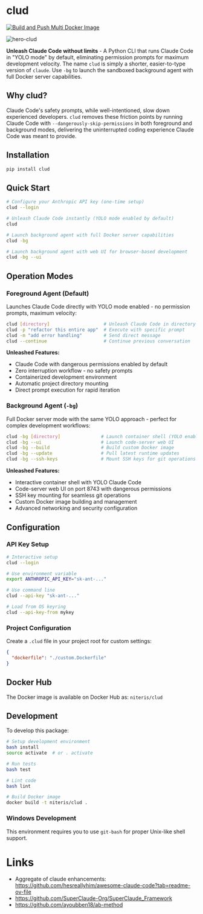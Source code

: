 # clud

[![Build and Push Multi Docker Image](https://github.com/zackees/clud/actions/workflows/build_multi_docker_image.yml/badge.svg)](https://github.com/zackees/clud/actions/workflows/build_multi_docker_image.yml)

![hero-clud](https://github.com/user-attachments/assets/4009dfee-e703-446d-b073-80d826708a10)

**Unleash Claude Code without limits** - A Python CLI that runs Claude Code in "YOLO mode" by default, eliminating permission prompts for maximum development velocity. The name `clud` is simply a shorter, easier-to-type version of `claude`. Use `-bg` to launch the sandboxed background agent with full Docker server capabilities.

## Why clud?

Claude Code's safety prompts, while well-intentioned, slow down experienced developers. `clud` removes these friction points by running Claude Code with `--dangerously-skip-permissions` in both foreground and background modes, delivering the uninterrupted coding experience Claude Code was meant to provide.

## Installation

```bash
pip install clud
```

## Quick Start

```bash
# Configure your Anthropic API key (one-time setup)
clud --login

# Unleash Claude Code instantly (YOLO mode enabled by default)
clud

# Launch background agent with full Docker server capabilities
clud -bg

# Launch background agent with web UI for browser-based development
clud -bg --ui
```

## Operation Modes

### Foreground Agent (Default)

Launches Claude Code directly with YOLO mode enabled - no permission prompts, maximum velocity:

```bash
clud [directory]                    # Unleash Claude Code in directory
clud -p "refactor this entire app"  # Execute with specific prompt
clud -m "add error handling"        # Send direct message
clud --continue                     # Continue previous conversation
```

**Unleashed Features:**
- Claude Code with dangerous permissions enabled by default
- Zero interruption workflow - no safety prompts
- Containerized development environment
- Automatic project directory mounting
- Direct prompt execution for rapid iteration

### Background Agent (`-bg`)

Full Docker server mode with the same YOLO approach - perfect for complex development workflows:

```bash
clud -bg [directory]               # Launch container shell (YOLO enabled)
clud -bg --ui                      # Launch code-server web UI
clud -bg --build                   # Build custom Docker image
clud -bg --update                  # Pull latest runtime updates
clud -bg --ssh-keys                # Mount SSH keys for git operations
```

**Unleashed Features:**
- Interactive container shell with YOLO Claude Code
- Code-server web UI on port 8743 with dangerous permissions
- SSH key mounting for seamless git operations
- Custom Docker image building and management
- Advanced networking and security configuration

## Configuration

### API Key Setup

```bash
# Interactive setup
clud --login

# Use environment variable
export ANTHROPIC_API_KEY="sk-ant-..."

# Use command line
clud --api-key "sk-ant-..."

# Load from OS keyring
clud --api-key-from mykey
```

### Project Configuration

Create a `.clud` file in your project root for custom settings:

```json
{
  "dockerfile": "./custom.Dockerfile"
}
```

## Docker Hub

The Docker image is available on Docker Hub as: `niteris/clud`

## Development

To develop this package:

```bash
# Setup development environment
bash install
source activate  # or . activate

# Run tests
bash test

# Lint code
bash lint

# Build Docker image
docker build -t niteris/clud .
```

### Windows Development

This environment requires you to use `git-bash` for proper Unix-like shell support.


# Links
  * Aggregate of claude enhancements: https://github.com/hesreallyhim/awesome-claude-code?tab=readme-ov-file
  * https://github.com/SuperClaude-Org/SuperClaude_Framework
  * https://github.com/ayoubben18/ab-method
